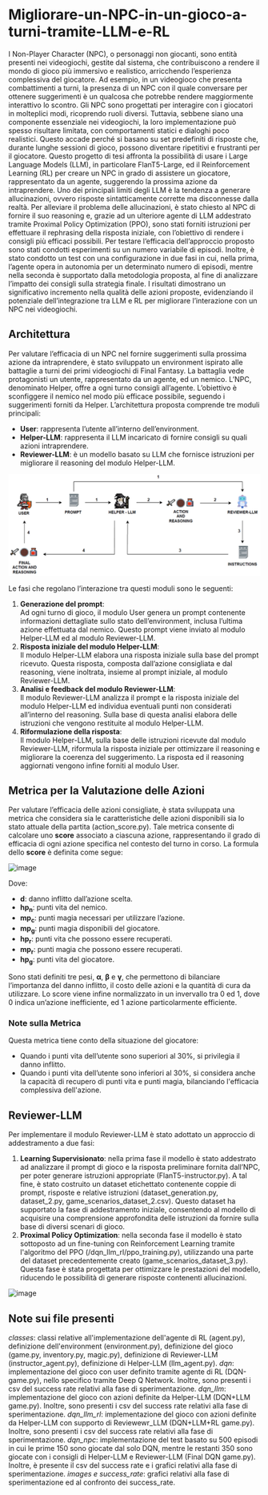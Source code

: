 # Migliorare-un-NPC-in-un-gioco-a-turni-tramite-LLM-e-RL
I Non-Player Character (NPC), o personaggi non giocanti, sono entità presenti nei videogiochi, gestite dal sistema, che contribuiscono a rendere il mondo di gioco più immersivo e realistico, arricchendo l’esperienza complessiva del giocatore. Ad esempio, in un videogioco che presenta combattimenti a turni, la presenza di un NPC con il quale conversare per ottenere suggerimenti è un qualcosa che potrebbe rendere maggiormente interattivo lo scontro. Gli NPC sono progettati per interagire con i giocatori in molteplici modi, ricoprendo ruoli diversi. Tuttavia, sebbene siano una componente essenziale nei videogiochi, la loro implementazione può spesso risultare limitata, con comportamenti statici e dialoghi poco realistici. Questo accade perché si basano su set predefiniti di risposte che, durante lunghe sessioni di gioco, possono diventare ripetitivi e frustranti per il giocatore.
Questo progetto di tesi affronta la possibilità di usare i Large Language Models (LLM), in particolare FlanT5-Large, ed il Reinforcement Learning (RL) per creare un NPC in grado di assistere un giocatore, rappresentato da un agente, suggerendo la prossima azione da intraprendere. Uno dei principali limiti degli LLM è la tendenza a generare allucinazioni, ovvero risposte sintatticamente corrette ma disconnesse dalla realtà. Per alleviare il problema delle allucinazioni, è stato chiesto al NPC di fornire il suo reasoning e, grazie ad un ulteriore agente di LLM addestrato tramite Proximal Policy Optimization (PPO), sono stati forniti istruzioni per effettuare il rephrasing della risposta iniziale, con l’obiettivo di rendere i consigli più efficaci possibili. Per testare l’efficacia dell’approccio proposto sono stati condotti esperimenti su un numero variabile di episodi. Inoltre, è stato condotto un test con una configurazione in due fasi in cui, nella prima, l’agente opera in autonomia per un determinato numero di episodi, mentre nella seconda è supportato dalla metodologia proposta, al fine di analizzare l’impatto dei consigli sulla strategia finale. I risultati dimostrano un significativo incremento nella qualità delle azioni proposte, evidenziando il potenziale dell’integrazione tra LLM e RL per migliorare l’interazione con un NPC nei videogiochi.

## Architettura
Per valutare l’efficacia di un NPC nel fornire suggerimenti sulla prossima azione da intraprendere, è stato sviluppato un environment ispirato alle battaglie a turni dei primi videogiochi di Final Fantasy. La battaglia vede protagonisti un utente, rappresentato da un
agente, ed un nemico. L’NPC, denominato Helper, offre a ogni turno consigli all’agente. L’obiettivo è sconfiggere il nemico nel modo più efficace possibile, seguendo i suggerimenti forniti da Helper.
L’architettura proposta comprende tre moduli principali:
- **User**: rappresenta l’utente all’interno dell’environment.
- **Helper-LLM**: rappresenta il LLM incaricato di fornire consigli su quali azioni intraprendere.
- **Reviewer-LLM**: è un modello basato su LLM che fornisce istruzioni per migliorare il reasoning del modulo Helper-LLM.

![Architettura dei Moduli](architettura.jpg)

Le fasi che regolano l’interazione tra questi moduli sono le seguenti:
1. **Generazione del prompt**:  
   Ad ogni turno di gioco, il modulo User genera un prompt contenente informazioni dettagliate sullo stato dell’environment, inclusa l’ultima azione effettuata dal nemico. Questo prompt viene inviato al modulo Helper-LLM ed al modulo Reviewer-LLM.
2. **Risposta iniziale del modulo Helper-LLM**:  
   Il modulo Helper-LLM elabora una risposta iniziale sulla base del prompt ricevuto. Questa risposta, composta dall’azione consigliata e dal reasoning, viene inoltrata, insieme al prompt iniziale, al modulo Reviewer-LLM.
3. **Analisi e feedback del modulo Reviewer-LLM**:  
   Il modulo Reviewer-LLM analizza il prompt e la risposta iniziale del modulo Helper-LLM ed individua eventuali punti non considerati all’interno del reasoning. Sulla base di questa analisi elabora delle istruzioni che vengono restituite al modulo Helper-LLM.
4. **Riformulazione della risposta**:  
   Il modulo Helper-LLM, sulla base delle istruzioni ricevute dal modulo Reviewer-LLM, riformula la risposta iniziale per ottimizzare il reasoning e migliorare la coerenza del suggerimento. La risposta ed il reasoning aggiornati vengono infine forniti al modulo User.

## Metrica per la Valutazione delle Azioni
Per valutare l’efficacia delle azioni consigliate, è stata sviluppata una metrica che considera sia le caratteristiche delle azioni disponibili sia lo stato attuale della partita (action_score.py). Tale metrica consente di calcolare uno **score** associato a ciascuna azione, rappresentando il grado di efficacia di ogni azione specifica nel contesto del turno in corso.
La formula dello **score** è definita come segue:

![image](https://github.com/user-attachments/assets/779227d4-0906-43d9-bd26-a4ec152c9ea1)

Dove:
- **d**: danno inflitto dall’azione scelta.
- **hp<sub>n</sub>**: punti vita del nemico.
- **mp<sub>c</sub>**: punti magia necessari per utilizzare l’azione.
- **mp<sub>g</sub>**: punti magia disponibili del giocatore.
- **hp<sub>r</sub>**: punti vita che possono essere recuperati.
- **mp<sub>r</sub>**: punti magia che possono essere recuperati.
- **hp<sub>g</sub>**: punti vita del giocatore.

Sono stati definiti tre pesi, **α**, **β** e **γ**, che permettono di bilanciare l’importanza del danno inflitto, il costo delle azioni e la quantità di cura da utilizzare.
Lo score viene infine normalizzato in un invervallo tra 0 ed 1, dove 0 indica un’azione inefficiente, ed 1 azione particolarmente efficiente.

### Note sulla Metrica
Questa metrica tiene conto della situazione del giocatore:  
- Quando i punti vita dell’utente sono superiori al 30%, si privilegia il danno inflitto.
- Quando i punti vita dell’utente sono inferiori al 30%, si considera anche la capacità di recupero di punti vita e punti magia, bilanciando l'efficacia complessiva dell'azione.

## Reviewer-LLM
Per implementare il modulo Reviewer-LLM è stato adottato un approccio di addestramento a due fasi:
1. **Learning Supervisionato**: nella prima fase il modello è stato addestrato ad analizzare il prompt di gioco e la risposta preliminare fornita dall’NPC, per poter generare istruzioni appropriate (FlanT5-instructor.py). A tal fine, è stato costruito un dataset etichettato contenente coppie di prompt, risposte e relative istruzioni (dataset_generation.py, dataset_2.py, game_scenarios_dataset_2.csv). Questo dataset ha supportato la fase di addestramento iniziale, consentendo al modello di acquisire una comprensione approfondita delle istruzioni da fornire sulla base di diversi scenari di gioco.
2. **Proximal Policy Optimization**: nella seconda fase il modello è stato sottoposto ad un fine-tuning con Reinforcement Learning tramite l'algoritmo del PPO (/dqn_llm_rl/ppo_training.py), utilizzando una parte del dataset precedentemente creato (game_scenarios_dataset_3.py). Questa fase è stata progettata per ottimizzare le prestazioni del modello, riducendo le possibilità di generare risposte contenenti allucinazioni.

![image](https://github.com/user-attachments/assets/9abea6e6-dc87-41de-8982-dd65478a6f8c)

## Note sui file presenti
*classes*: classi relative all'implementazione dell'agente di RL (agent.py), definizione dell'environment (environment.py), definizione del gioco (game.py, inventory.py, magic.py), definizione di Reviewer-LLM (instructor_agent.py), definizione di Helper-LLM (llm_agent.py).
*dqn*: implementazione del gioco con user definito tramite agente di RL (DQN-game.py), nello specifico tramite Deep Q Network. Inoltre, sono presenti i csv del success rate relativi alla fase di sperimentazione.
*dqn_llm*: implementazione del gioco con azioni definite da Helper-LLM (DQN+LLM game.py). Inoltre, sono presenti i csv del success rate relativi alla fase di sperimentazione.
*dqn_llm_rl*: implementazione del gioco con azioni definite da Helper-LLM con supporto di Reviewewr_LLM (DQN+LLM+RL game.py). Inoltre, sono presenti i csv del success rate relativi alla fase di sperimentazione.
*dqn_npc*: implementazione del test basato su 500 episodi in cui le prime 150 sono giocate dal solo DQN, mentre le restanti 350 sono giocate con i consigli di Helper-LLM e Reviewer-LLM (Final DQN game.py). Inoltre, è presente il csv del success rate e i grafici relativi alla fase di sperimentazione.
*images e success_rate*: grafici relativi alla fase di sperimentazione ed al confronto dei success_rate.
